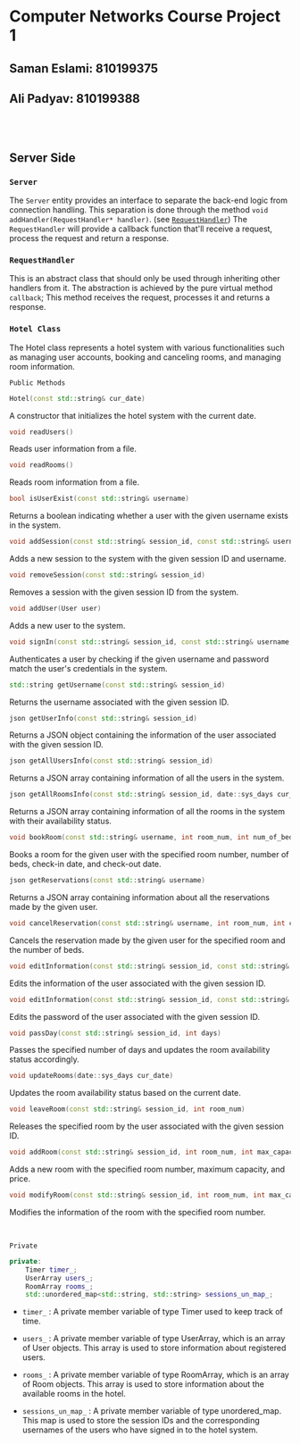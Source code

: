# Computer Networks Course Project 1

## Saman Eslami: 810199375
## Ali Padyav: 810199388

<br/>
<br />

## Server Side

### `Server`

The `Server` entity provides an interface to separate the back-end logic from connection handling. This separation is done through the method `void addHandler(RequestHandler* handler)`. (see [`RequestHandler`](#requesthandler)) The `RequestHandler` will provide a callback function that'll receive a request, process the request and return a response.

### `RequestHandler`

This is an abstract class that should only be used through inheriting other handlers from it. The abstraction is achieved by the pure virtual method `callback`; This method receives the request, processes it and returns a response.


### `Hotel Class`

The Hotel class represents a hotel system with various functionalities such as managing user accounts, booking and canceling rooms, and managing room information.

`Public Methods`

```cpp
Hotel(const std::string& cur_date)
```
A constructor that initializes the hotel system with the current date.

```cpp
void readUsers()
```
Reads user information from a file.

```cpp
void readRooms()
```
Reads room information from a file.

```cpp
bool isUserExist(const std::string& username)
```
Returns a boolean indicating whether a user with the given username exists in the system.

```cpp
void addSession(const std::string& session_id, const std::string& username)
```
Adds a new session to the system with the given session ID and username.

```cpp
void removeSession(const std::string& session_id)
```
Removes a session with the given session ID from the system.

```cpp
void addUser(User user)
```
Adds a new user to the system.

```cpp
void signIn(const std::string& session_id, const std::string& username, const std::string& password)
```
Authenticates a user by checking if the given username and password match the user's credentials in the system.

```cpp
std::string getUsername(const std::string& session_id)
```
Returns the username associated with the given session ID.

```cpp
json getUserInfo(const std::string& session_id)
```
Returns a JSON object containing the information of the user associated with the given session ID.

```cpp
json getAllUsersInfo(const std::string& session_id)
```
Returns a JSON array containing information of all the users in the system.

```cpp
json getAllRoomsInfo(const std::string& session_id, date::sys_days cur_time)
```
Returns a JSON array containing information of all the rooms in the system with their availability status.

```cpp
void bookRoom(const std::string& username, int room_num, int num_of_beds, date::sys_days check_in_date, date::sys_days check_out_date)
```
Books a room for the given user with the specified room number, number of beds, check-in date, and check-out date.

```cpp
json getReservations(const std::string& username)
```
Returns a JSON array containing information about all the reservations made by the given user.

```cpp
void cancelReservation(const std::string& username, int room_num, int count)
```
Cancels the reservation made by the given user for the specified room and the number of beds.

```cpp
void editInformation(const std::string& session_id, const std::string& password, const std::string& phone_number, const std::string& address)
```
Edits the information of the user associated with the given session ID.

```cpp
void editInformation(const std::string& session_id, const std::string& password)
```
Edits the password of the user associated with the given session ID.

```cpp
void passDay(const std::string& session_id, int days)
```
Passes the specified number of days and updates the room availability status accordingly.

```cpp
void updateRooms(date::sys_days cur_date)
```
Updates the room availability status based on the current date.

```cpp
void leaveRoom(const std::string& session_id, int room_num)
```
Releases the specified room by the user associated with the given session ID.

```cpp
void addRoom(const std::string& session_id, int room_num, int max_capacity, int price)
```
Adds a new room with the specified room number, maximum capacity, and price.

```cpp
void modifyRoom(const std::string& session_id, int room_num, int max_capacity, int price)
```
Modifies the information of the room with the specified room number.

<br/>

`Private`

```cpp
private:
    Timer timer_;
    UserArray users_;
    RoomArray rooms_;
    std::unordered_map<std::string, std::string> sessions_un_map_;
```


- `timer_` : A private member variable of type Timer used to keep track of time.

- `users_` : A private member variable of type UserArray, which is an array of User objects. This array is used to store information about registered users.

- `rooms_` : A private member variable of type RoomArray, which is an array of Room objects. This array is used to store information about the available rooms in the hotel.

- `sessions_un_map_` : A private member variable of type unordered_map. This map is used to store the session IDs and the corresponding usernames of the users who have signed in to the hotel system.

